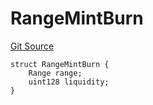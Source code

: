 # RangeMintBurn
[Git Source](https://github.com/ArrakisFinance/arrakis-modular/arrakis-modular/blob/main/src/structs/SUniswapV4.sol)


```solidity
struct RangeMintBurn {
    Range range;
    uint128 liquidity;
}
```

